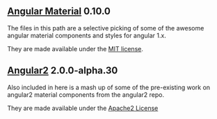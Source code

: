 [Angular Material](https://github.com/angular/material) 0.10.0
---

The files in this path are a selective picking of some of the awesome angular material components and styles for angular 1.x.

They are made available under the [MIT license](https://github.com/angular/material/blob/master/LICENSE).


[Angular2](https://github.com/angular/angular) 2.0.0-alpha.30
---

Also included in here is a mash up of some of the pre-existing work on angular2 material components from the angular2 repo.  

They are made available under the [Apache2 License](https://github.com/angular/angular/blob/master/LICENSE)
